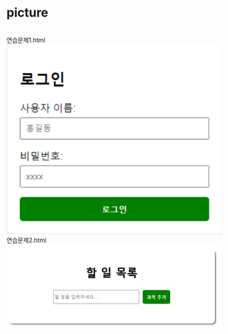 # picture

<!--![Main Image](img1.PNG)-->
<br>
연습문제1.html
<img src="img1.PNG" alt="Main Image" width="500" />

<!--![Main Image](img2.PNG)-->
<br>
연습문제2.html
<img src="img2.PNG" alt="Main Image" width="500" />
